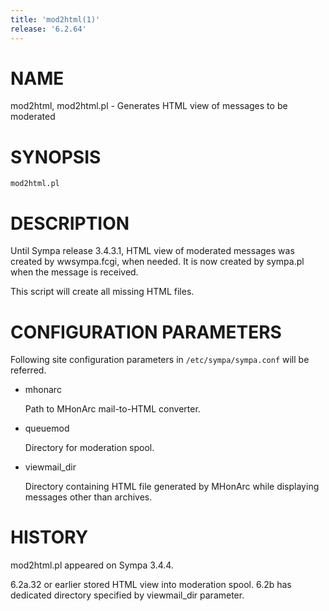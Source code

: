```yaml
---
title: 'mod2html(1)'
release: '6.2.64'
---
```


# NAME

mod2html, mod2html.pl - Generates HTML view of messages to be moderated

# SYNOPSIS

    mod2html.pl

# DESCRIPTION

Until Sympa release 3.4.3.1, HTML view of moderated messages was created by
wwsympa.fcgi, when needed.
It is now created by sympa.pl when the message is received.

This script will create all missing HTML files.

# CONFIGURATION PARAMETERS

Following site configuration parameters in `/etc/sympa/sympa.conf` will be referred.

- mhonarc

    Path to MHonArc mail-to-HTML converter.

- queuemod

    Directory for moderation spool.

- viewmail\_dir

    Directory containing HTML file generated by MHonArc while displaying messages
    other than archives.

# HISTORY

mod2html.pl appeared on Sympa 3.4.4.

6.2a.32 or earlier stored HTML view into moderation spool.
6.2b has dedicated directory specified by viewmail\_dir parameter.

